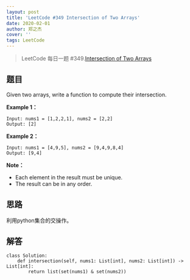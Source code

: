 ```yaml
---
layout: post
title: 'LeetCode #349 Intersection of Two Arrays'
date: 2020-02-01
author: 郑之杰
cover: ''
tags: LeetCode
---
```


> LeetCode 每日一题 #349.[Intersection of Two Arrays](https://leetcode-cn.com/problems/intersection-of-two-arrays/)

## 题目
Given two arrays, write a function to compute their intersection.

**Example 1：**
```
Input: nums1 = [1,2,2,1], nums2 = [2,2]
Output: [2]
```

**Example 2：**
```
Input: nums1 = [4,9,5], nums2 = [9,4,9,8,4]
Output: [9,4]
```

**Note：**
- Each element in the result must be unique.
- The result can be in any order.

## 思路
利用python集合的交操作。

## 解答
```
class Solution:
    def intersection(self, nums1: List[int], nums2: List[int]) -> List[int]:
        return list(set(nums1) & set(nums2))
```